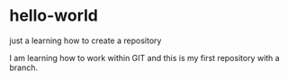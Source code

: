# hello-world
just a learning how to create a repository 

I am learning how to work within GIT and this is my first repository with a branch.
